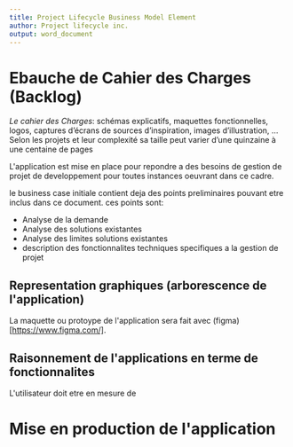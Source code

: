 ```yaml
---
title: Project Lifecycle Business Model Element
author: Project lifecycle inc.
output: word_document
---
```


# Ebauche de Cahier des Charges (Backlog)

_Le cahier des Charges_: schémas explicatifs, maquettes fonctionnelles, logos, captures d’écrans de sources d’inspiration, images d’illustration, … Selon les projets et leur complexité sa taille peut varier d’une quinzaine à une centaine de pages

L'application est mise en place pour repondre a des besoins de gestion de projet de developpement pour toutes instances oeuvrant dans ce cadre.

le business case initiale contient deja des points preliminaires pouvant etre inclus dans ce document. ces points sont:

- Analyse de la demande
- Analyse des solutions existantes
- Analyse des limites solutions existantes
- description des fonctionnalites techniques specifiques a la gestion de projet

## Representation graphiques (arborescence de l'application)

La maquette ou protoype de l'application sera fait avec (figma)[https://www.figma.com/].

## Raisonnement de l'applications en terme de fonctionnalites

L'utilisateur doit etre en mesure de

# Mise en production de l'application
